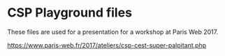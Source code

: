 # CSP Playground files  

These files are used for a presentation for a workshop at Paris Web 2017.

https://www.paris-web.fr/2017/ateliers/csp-cest-super-palpitant.php
